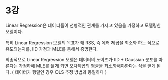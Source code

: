 # 3강

Linear Regression은 데이터들이 선형적인 관계를 가지고 있음을 가정하고 모델링한 모델이다.

특히 Linear Regression 모델의 목표가 왜 RSS, 즉 에러 제곱을 최소화 하는 식으로 유도되는지를, IID 가정과 MLE를 통해서 증명한다. 

최종적으로 Linear Regression 모델은 데이터의 노이즈가 IID + Gaussian 분포를 따른다는 가정하에 MLE를 풀게 되면 오차제곱의 평균을 최소화해야한다는 식을 얻게 된다. ( 데이터가 행렬인 경우 OLS 추정 방법과 동일하다 )